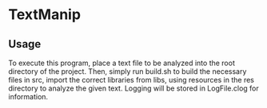 # TextManip

## Usage
To execute this program, place a text file to be analyzed into the root directory of the project. Then, simply run build.sh to build the necessary files in src, import the correct libraries from libs, using resources in the res directory to analyze the given text. Logging will be stored in LogFile.clog for information.
